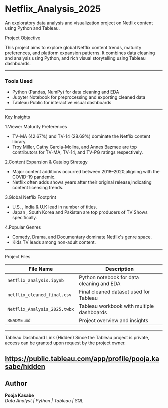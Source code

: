# Netflix_Analysis_2025
An exploratory data analysis and visualization project on Netflix content using Python and Tableau.

Project Objective

This project aims to explore global Netflix content trends, maturity preferences, and platform expansion patterns. It combines data cleaning and analysis using Python, and rich visual storytelling using Tableau dashboards.

---
### Tools Used
- Python (Pandas, NumPy) for data cleaning and EDA
- Jupyter Notebook for preprocessing and exporting cleaned data
- Tableau Public for interactive visual dashboards
---

Key Insights

1.Viewer Maturity Preferences
- TV-MA (42.67%) and TV-14 (28.69%) dominate the Netflix content library.
- Troy Miller, Cathy Garcia-Molina, and Annes Bazmee are top contributors for TV-MA, TV-14, and TV-PG ratings respectively.

2.Content Expansion & Catalog Strategy
- Major content additions occurred between 2018–2020,aligning with the COVID-19 pandemic.
- Netflix often adds shows years after their original release,indicating content licensing trends.

3.Global Netflix Footprint
- U.S. , India & U.K lead in number of titles.
- Japan , South Korea and Pakistan are top producers of TV Shows specifically.

4.Popular Genres
- Comedy, Drama, and Documentary dominate Netflix's genre space.
- Kids TV leads among non-adult content.

---

Project Files

| File Name                   | Description                                      |
|----------------------------|--------------------------------------------------|
| `netflix_analysis.ipynb`   | Python notebook for data cleaning and EDA        |
| `netflix_cleaned_final.csv`| Final cleaned dataset used for Tableau           |
| `Netflix_Analysis_2025.twbx`| Tableau workbook with multiple dashboards        |
| `README.md`                | Project overview and insights                    |

---

Tableau Dashboard Link (Hidden)
Since the Tableau project is private, access can be granted upon request by the project owner.

https://public.tableau.com/app/profile/pooja.kasabe/hidden
---

## Author

**Pooja Kasabe**  
_Data Analyst | Python | Tableau | SQL_
